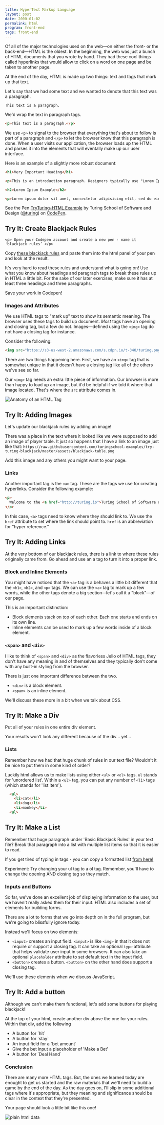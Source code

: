 ```yaml
---
title: HyperText Markup Language
layout: post
date: 2000-01-02
permalink: html
program: front-end
tags: front-end
---
```


Of all of the major technologies used on the web—on either the front- or the back-end—HTML is the oldest. In the beginning, the web was just a bunch of HTML documents that you wrote by hand. They had these cool things called hyperlinks that would allow to click on a word on one page and be taken to another page.

At the end of the day, HTML is made up two things: text and tags that mark up that text.

Let's say that we had some text and we wanted to denote that this text was a paragraph.

```
This text is a paragraph.
```

We'd wrap the text in paragraph tags.

```html
<p>This text is a paragraph.</p>
```

We use `<p>` to signal to the browser that everything that's about to follow is part of a paragraph and `</p>` to let the browser know that this paragraph is done. When a user visits our application, the browser loads up the HTML and parses it into the elements that will eventally make up our user interface.

Here is an example of a slightly more robust document:

```html
<h1>Very Important Heading</h1>

<p>This is an introduction paragraph. Designers typically use "Lorem Ipsum" to fill out space in their designs while they wait for the real content. Lorem Ipsum looks kind of like Latin, but it's actually completely bogus. The nice part is that it has roughly the same distribution of word sizes as English.</p>

<h2>Lorem Ipsum Example</h2>

<p>Lorem ipsum dolor sit amet, consectetur adipisicing elit, sed do eiusmod tempor incididunt ut labore et dolore magna aliqua. Ut enim ad minim veniam, quis nostrud exercitation ullamco laboris nisi ut aliquip ex ea commodo consequat. Duis aute irure dolor in reprehenderit in voluptate velit esse cillum dolore eu fugiat nulla pariatur. Excepteur sint occaecat cupidatat non proident, sunt in culpa qui officia deserunt mollit anim id est laborum.</p>
```

<p data-height="311" data-theme-id="dark" data-slug-hash="wJVgNO" data-default-tab="result" data-user="turing" data-embed-version="2" data-pen-title="TryTuring-HTML Example" class="codepen">See the Pen <a href="https://codepen.io/team/turing/pen/wJVgNO/">TryTuring-HTML Example</a> by Turing School of Software and Design (<a href="http://codepen.io/turing">@turing</a>) on <a href="http://codepen.io">CodePen</a>.</p>
<script async src="https://production-assets.codepen.io/assets/embed/ei.js"></script>

<div class="try-it">
  <h2>Try It: Create Blackjack Rules</h2>

    <p> Open your Codepen account and create a new pen - name it 'blackjack rules’ </p>

  <p>Copy <a href='https://raw.githubusercontent.com/turingschool-examples/try-turing-blackjack/master/blackjack-rules.txt'> these blackjack rules</a> and paste them into the html panel of your pen and look at the result.</p>

  <p>It's very hard to read these rules and understand what is going on! Use what you know about headings and paragraph tags to break these rules up in HTML a little bit. For the sake of our later exercises, make sure it has at least three headings and three paragraphs.</p>
  
  <p> Save your work in Codepen! </p>
</div>

### Images and Attributes

We use HTML tags to "mark up" text to show its semantic meaning. The browser uses these tags to build up document. _Most_ tags have an opening and closing tag, but a few do not. Images—defined using the `<img>` tag do not have a closing tag for instance.

Consider the following:

```html
<img src="https://s3-us-west-2.amazonaws.com/s.cdpn.io/t-340/turing.png">
```

There are two things happening here. First, we have an `<img>` tag that is somewhat unique in that it doesn't have a closing tag like all of the others we've see so far.

Our `<img>` tag needs an extra little piece of information. Our browser is more than happy to load up an image, but it'd be helpful if we told it where that image located. That's where the `src` attribute comes in.

![Anatomy of an HTML Tag](/images/anatomy.png)

<div class="try-it">
  <h2>Try It: Adding Images</h2>

  <p>Let's update our blackjack rules by adding an image!</p>

  <p>There was a place in the text where it looked like we were supposed to add an image of player table. It just so happens that I have a link to an image just like that: <code>https://raw.githubusercontent.com/turingschool-examples/try-turing-blackjack/master/assets/blackjack-table.png</code></p>

  <p>Add this image and any others you might want to your page.</p>
</div>

### Links

Another important tag is the `<a>` tag. These are the tags we use for creating hyperlinks. Consider the following example:

```html
<p>
  Welcome to the <a href="http://turing.io">Turing School of Software and Design</a>.
</p>
```

In this case, `<a>` tags need to know where they should link to. We use the `href` attribute to set where the link should point to. `href` is an abbreviation for "hyper reference."

<div class="try-it">
  <h2>Try It: Adding Links</h2>

  <p>At the very bottom of our blackjack rules, there is a link to where these rules originally came from. Go ahead and use an a tag to turn it into a proper link. </p>
</div>

### Block and Inline Elements

You might have noticed that the `<a>` tag is a behaves a little bit different that the `<h1>`, `<h2>`, and `<p>` tags. We can use the `<a>` tag to mark up a few words, while the other tags denote a big section—let's call it a "block"—of our page.

This is an important distinction:

- Block elements stack on top of each other. Each one starts and ends on its own line.
- Inline elements can be used to mark up a few words inside of a block element.

### `<span>` and `<div>`

I like to think of `<span>` and `<div>` as the flavorless Jello of HTML tags, they don't have any meaning in and of themselves and they typically don't come with any built-in styling from the browser.

There is just one important difference between the two.

- `<div>` is a block element.
- `<span>` is an inline element.

We'll discuss these more in a bit when we talk about CSS.

<div class="try-it">
  <h2>Try It: Make a Div</h2>

  <p>Put all of your rules in one entire div element.</p>

  <p>Your results won't look any different because of the div... yet...</p>
</div>

### Lists

Remember how we had that huge chunk of rules in our text file? Wouldn't it be nice to put them in some kind of order?

Luckily html allows us to make lists using either `<ul>` or `<ol>` tags. `ul` stands for 'unordered list'. Within a `<ul>` tag, you can put any number of `<li>` tags (which stands for 'list item').

```html
  <ul>
    <li>cat</li>
    <li>dog</li>
    <li>monkey</li>
  <ul>
```

<div class="try-it">
  <h2>Try It: Make a List</h2>

  <p>Remember that huge paragraph under 'Basic Blackjack Rules' in your text file? Break that paragraph into a list with multiple list items so that it is easier to read.</p>

  <p>If you get tired of typing in tags - you can copy a formatted list <a href='https://raw.githubusercontent.com/turingschool-examples/try-turing-blackjack/master/list-content.txt'>from here!</a></p>

  <p>Experiment: Try changing your ul tag to a ol tag. Remember, you'll have to change the opening AND closing tag so they match. </p>
</div>

### Inputs and Buttons

So far, we've done an excellent job of displaying information to the user, but we haven't really asked them for their input. HTML also includes a set of elements for building forms.

There are a lot to forms that we go into depth on in the full program, but we're going to blissfully ignore today.

Instead we'll focus on two elements:

- `<input>` creates an input field. `<input>` is like `<img>` in that it does not require or support a closing tag. It can take an optional `type` attribute that helps validate user input in some browsers. It can also take an optional  `placeholder` attribute to set default text in the input field.
- `<button>` creates a button. `<button>` on the other hand does support a closing tag.

We'll use these elements when we discuss JavaScript.

<div class="try-it">
  <h2>Try It: Add a button</h2>

  <p>Although we can't make them functional, let's add some buttons for playing blackjack!</p>

  <p>At the top of your html, create another div above the one for your rules. Within that div, add the following</p>

  <ul>
    <li>A button for `hit`</li>
    <li>A button for `stay`</li>
    <li>An input field for a `bet amount`</li>
      <li>Give the bet input a placeholder of 'Make a Bet'</li>
    <li>A button for `Deal Hand`</li>
  </ul>
</div>

### Conclusion

There are many more HTML tags. But, the ones we learned today are enought to get us started and the raw materials that we'll need to build a game by the end of the day. As the day goes on, I'll slip in some additional tags where it's appropriate, but they meaning and significance should be clear in the context that they're presented.

Your page should look a little bit like this one!

![plain html data](/images/html-output.png)


